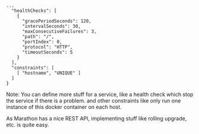 ```
...
  "healthChecks": [
    {
      "gracePeriodSeconds": 120,
      "intervalSeconds": 30,
      "maxConsecutiveFailures": 3,
      "path": "/",
      "portIndex": 0,
      "protocol": "HTTP",
      "timeoutSeconds": 5
    }
  ],
  "constraints": [
    [ "hostname", "UNIQUE" ]
  ]
}
```

Note:
You can define more stuff for a service, like a health check which
stop the service if there is a problem.
 and other constraints
like only run one instance of this docker container on each host.

As Marathon has a nice REST API, implementing stuff like rolling
upgrade, etc. is quite easy.
